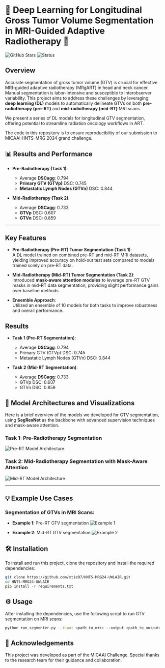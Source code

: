 # 🎯 Deep Learning for Longitudinal Gross Tumor Volume Segmentation in MRI-Guided Adaptive Radiotherapy 🎯

![GitHub Stars](https://img.shields.io/github/stars/xtie97/HNTS-MRG24-UWLAIR?style=social) 
![Status](https://img.shields.io/badge/Status-Active-brightgreen.svg)

## Overview
Accurate segmentation of gross tumor volume (GTV) is crucial for effective MRI-guided adaptive radiotherapy (MRgART) in head and neck cancer. Manual segmentation is labor-intensive and susceptible to interobserver variability. This project aims to address these challenges by leveraging **deep learning (DL)** models to automatically delineate GTVs on both **pre-radiotherapy (pre-RT)** and **mid-radiotherapy (mid-RT)** MRI scans. 

We present a series of DL models for longitudinal GTV segmentation, offering potential to streamline radiation oncology workflows in ART.

The code in this repository is to ensure reproducibility of our submission to MICAAI HNTS-MRG 2024 grand challenge. 

## 📊 Results and Performance
- **Pre-Radiotherapy (Task 1)**:
  - Average **DSCagg**: 0.794
  - **Primary GTV (GTVp)** DSC: 0.745
  - **Metastatic Lymph Nodes (GTVn)** DSC: 0.844

- **Mid-Radiotherapy (Task 2)**:
  - Average **DSCagg**: 0.733
  - **GTVp** DSC: 0.607
  - **GTVn** DSC: 0.859

---

## Key Features
- **Pre-Radiotherapy (Pre-RT) Tumor Segmentation (Task 1)**:  
  A DL model trained on combined pre-RT and mid-RT MRI datasets, yielding improved accuracy on hold-out test sets compared to models trained solely on pre-RT data.
  
- **Mid-Radiotherapy (Mid-RT) Tumor Segmentation (Task 2)**:  
  Introduced **mask-aware attention modules** to leverage pre-RT GTV masks in mid-RT data segmentation, providing slight performance gains over baseline methods.

- **Ensemble Approach**:  
  Utilized an ensemble of 10 models for both tasks to improve robustness and overall performance.

## Results
- **Task 1 (Pre-RT Segmentation)**:
  - Average **DSCagg**: 0.794
  - Primary GTV (GTVp) DSC: 0.745
  - Metastatic Lymph Nodes (GTVn) DSC: 0.844

- **Task 2 (Mid-RT Segmentation)**:
  - Average **DSCagg**: 0.733
  - GTVp DSC: 0.607
  - GTVn DSC: 0.859

## 🧠 Model Architectures and Visualizations
Here is a brief overview of the models we developed for GTV segmentation, using **SegResNet** as the backbone with advanced supervision techniques and mask-aware attention.

### Task 1: Pre-Radiotherapy Segmentation

![Pre-RT Model Architecture](./images/pre_rt_model.png)

### Task 2: Mid-Radiotherapy Segmentation with Mask-Aware Attention

![Mid-RT Model Architecture](./images/mid_rt_model.png)

---

## 💡 Example Use Cases

### Segmentation of GTVs in MRI Scans:
- **Example 1**: Pre-RT GTV segmentation
  ![Example 1](./images/example_pre_rt.png)
  
- **Example 2**: Mid-RT GTV segmentation
  ![Example 2](./images/example_mid_rt.png)


## 🛠 Installation

To install and run this project, clone the repository and install the required dependencies:

```bash
git clone https://github.com/xtie97/HNTS-MRG24-UWLAIR.git
cd HNTS-MRG24-UWLAIR
pip install -r requirements.txt
```

## ⚙️ Usage
After installing the dependencies, use the following script to run GTV segmentation on MRI scans:
```bash
python run_segmenter.py --input <path_to_mri> --output <path_to_output>
```

## 🙏 Acknowledgements
This project was developed as part of the MICAAI Challenge. Special thanks to the research team for their guidance and collaboration.
